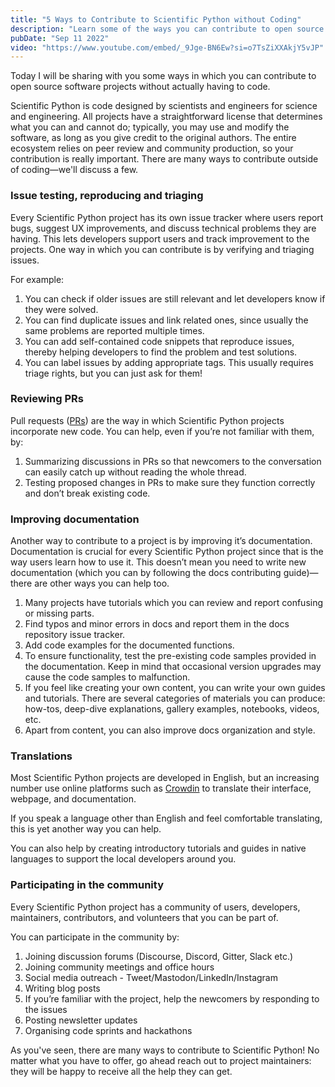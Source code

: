```yaml
---
title: "5 Ways to Contribute to Scientific Python without Coding"
description: "Learn some of the ways you can contribute to open source scientific python projects without having to code!"
pubDate: "Sep 11 2022"
video: "https://www.youtube.com/embed/_9Jge-BN6Ew?si=o7TsZiXXAkjY5vJP" 
---
```

Today I will be sharing with you some ways in which you can contribute to open source software projects without actually having to code.

Scientific Python is code designed by scientists and engineers for science and engineering.
All projects have a straightforward license that determines what you can and cannot do; typically, you may use and modify the software, as long as you give credit to the original authors.
The entire ecosystem relies on peer review and community production, so your contribution is really important.
There are many ways to contribute outside of coding—we'll discuss a few.

### Issue testing, reproducing and triaging

Every Scientific Python project has its own issue tracker where users report bugs, suggest UX improvements, and discuss technical problems they are having.
This lets developers support users and track improvement to the projects.
One way in which you can contribute is by verifying and triaging issues.

For example:

1. You can check if older issues are still relevant and let developers know if they were solved.
2. You can find duplicate issues and link related ones, since usually the same problems are reported multiple times.
3. You can add self-contained code snippets that reproduce issues, thereby helping developers to find the problem and test solutions.
4. You can label issues by adding appropriate tags. This usually requires triage rights, but you can just ask for them!

### Reviewing PRs

Pull requests ([PRs](https://docs.github.com/en/pull-requests/collaborating-with-pull-requests/proposing-changes-to-your-work-with-pull-requests/creating-a-pull-request)) are the way in which Scientific Python projects incorporate new code.
You can help, even if you’re not familiar with them, by:

1. Summarizing discussions in PRs so that newcomers to the conversation can easily catch up without reading the whole thread.
2. Testing proposed changes in PRs to make sure they function correctly and don’t break existing code.

### Improving documentation

Another way to contribute to a project is by improving it’s documentation.
Documentation is crucial for every Scientific Python project since that is the way users learn how to use it.
This doesn’t mean you need to write new documentation (which you can by following the docs contributing guide)—there are other ways you can help too.

1. Many projects have tutorials which you can review and report confusing or missing parts.
2. Find typos and minor errors in docs and report them in the docs repository issue tracker.
3. Add code examples for the documented functions.
4. To ensure functionality, test the pre-existing code samples provided in the documentation. Keep in mind that occasional version upgrades may cause the code samples to malfunction.
5. If you feel like creating your own content, you can write your own guides and tutorials.
   There are several categories of materials you can produce: how-tos, deep-dive explanations, gallery examples, notebooks, videos, etc.
6. Apart from content, you can also improve docs organization and style.

### Translations

Most Scientific Python projects are developed in English, but an increasing number use online platforms such as [Crowdin](https://crowdin.com/) to translate their interface, webpage, and documentation.

If you speak a language other than English and feel comfortable translating, this is yet another way you can help.

You can also help by creating introductory tutorials and guides in native languages to support the local developers around you.

### Participating in the community

Every Scientific Python project has a community of users, developers, maintainers, contributors, and volunteers that you can be part of.

You can participate in the community by:

1. Joining discussion forums (Discourse, Discord, Gitter, Slack etc.)
2. Joining community meetings and office hours
3. Social media outreach - Tweet/Mastodon/LinkedIn/Instagram
4. Writing blog posts
5. If you’re familiar with the project, help the newcomers by responding to the issues
6. Posting newsletter updates
7. Organising code sprints and hackathons

As you've seen, there are many ways to contribute to Scientific Python! No matter what you have to offer, go ahead reach out to project maintainers: they will be happy to receive all the help they can get.
